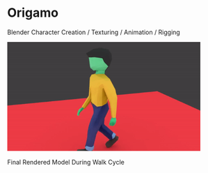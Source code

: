 # Origamo

Blender Character Creation / Texturing / Animation / Rigging

<img src="https://raw.githubusercontent.com/OrionMonk/Origamo/master/Walk%20Cycle%20Animation/ezgif-5-becd7d84bb.gif" height="250px">

Final Rendered Model During Walk Cycle
